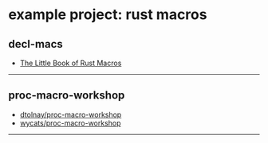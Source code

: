 # example project: rust macros

## decl-macs

- [The Little Book of Rust Macros](https://veykril.github.io/tlborm/)

---

## proc-macro-workshop

- [dtolnay/proc-macro-workshop](https://github.com/dtolnay/proc-macro-workshop)
- [wycats/proc-macro-workshop](https://github.com/wycats/proc-macro-workshop)

---

